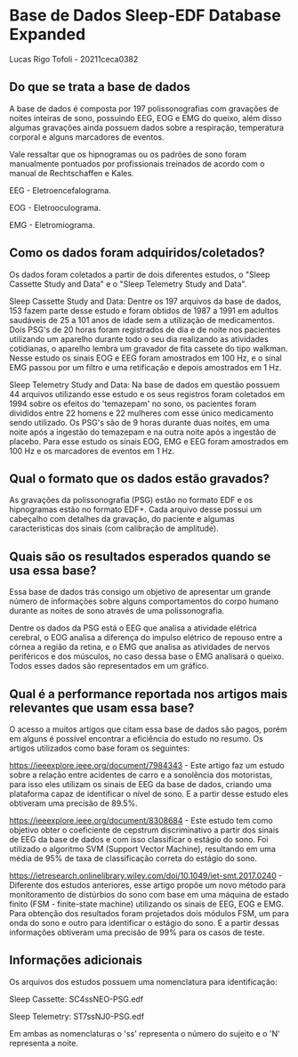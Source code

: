 # Base de Dados Sleep-EDF Database Expanded
Lucas Rigo Tofoli - 20211ceca0382

## Do que se trata a base de dados
A base de dados é composta por 197 polissonografias com gravações de noites inteiras de sono, possuindo EEG, EOG e EMG do queixo, além disso algumas gravações ainda possuem dados sobre a respiração, temperatura corporal e alguns marcadores de eventos.

Vale ressaltar que os hipnogramas ou os padrões de sono foram manualmente pontuados por profissionais treinados de acordo com o manual de Rechtschaffen e Kales.

EEG - Eletroencefalograma.

EOG - Eletrooculograma.

EMG - Eletromiograma.


## Como os dados foram adquiridos/coletados?
Os dados foram coletados a partir de dois diferentes estudos, o "Sleep Cassette Study and Data" e o "Sleep Telemetry Study and Data".

Sleep Cassette Study and Data: Dentre os 197 arquivos da base de dados, 153 fazem parte desse estudo e foram obtidos de 1987 a 1991 em adultos saudáveis de 25 a 101 anos de idade sem a utilização de medicamentos. Dois PSG's de 20 horas foram registrados de dia e de noite nos pacientes utilizando um aparelho durante todo o seu dia realizando as atividades cotidianas, o aparelho lembra um gravador de fita cassete do tipo walkman. Nesse estudo os sinais EOG e EEG foram amostrados em 100 Hz, e o sinal EMG passou por um filtro e uma retificação e depois amostrados em 1 Hz.

Sleep Telemetry Study and Data: Na base de dados em questão possuem 44 arquivos utilizando esse estudo e os seus registros foram coletados em 1994 sobre os efeitos do 'temazepam' no sono, os pacientes foram divididos entre 22 homens e 22 mulheres com esse único medicamento sendo utilizado. Os PSG's são de 9 horas durante duas noites, em uma noite após a ingestão do temazepam e na outra noite após a ingestão de placebo. Para esse estudo os sinais EOG, EMG e EEG foram amostrados em 100 Hz e os marcadores de eventos em 1 Hz.


## Qual o formato que os dados estão gravados?
As gravações da polissonografia (PSG) estão no formato EDF e os hipnogramas estão no formato EDF+. Cada arquivo desse possui um cabeçalho com detalhes da gravação, do paciente e algumas caracteristicas dos sinais (com calibração de amplitude).


## Quais são os resultados esperados quando se usa essa base?
Essa base de dados trás consigo um objetivo de apresentar um grande número de informações sobre alguns comportamentos do corpo humano durante as noites de sono através de uma polissonografia.

Dentre os dados da PSG está o EEG que analisa a atividade elétrica cerebral, o EOG analisa a diferença do impulso elétrico de repouso entre a córnea a região da retina, e o EMG que analisa as atividades de nervos periféricos e dos músculos, no caso dessa base o EMG analisará o queixo. Todos esses dados são representados em um gráfico.


## Qual é a performance reportada nos artigos mais relevantes que usam essa base? 
O acesso a muitos artigos que citam essa base de dados são pagos, porém em alguns é possível encontrar a eficiência do estudo no resumo. Os artigos utilizados como base foram os seguintes:

https://ieeexplore.ieee.org/document/7984343 - Este artigo faz um estudo sobre a relação entre acidentes de carro e a sonolência dos motoristas, para isso eles utilizam os sinais de EEG da base de dados, criando uma plataforma capaz de identificar o nível de sono. E a partir desse estudo eles obtiveram uma precisão de 89.5%.

https://ieeexplore.ieee.org/document/8308684 - Este estudo tem como objetivo obter o coeficiente de cepstrum discriminativo a partir dos sinais de EEG da base de dados e com isso classificar o estágio do sono. Foi utilizado o algoritmo SVM (Support Vector Machine), resultando em uma média de 95% de taxa de classificação correta do estágio do sono.

https://ietresearch.onlinelibrary.wiley.com/doi/10.1049/iet-smt.2017.0240 - Diferente dos estudos anteriores, esse artigo propõe um novo método para monitoramento de distúrbios do sono com base em uma máquina de estado finito (FSM - finite-state machine) utilizando os sinais de EEG, EOG e EMG. Para obtenção dos resultados foram projetados dois módulos FSM, um para onda do sono e outro para identificar o estágio do sono. E a partir dessas informações obtiveram uma precisão de 99% para os casos de teste.


## Informações adicionais
Os arquivos dos estudos possuem uma nomenclatura para identificação:

Sleep Cassette: SC4ssNEO-PSG.edf

Sleep Telemetry: ST7ssNJ0-PSG.edf

Em ambas as nomenclaturas o 'ss' representa o número do sujeito e o 'N' representa a noite.